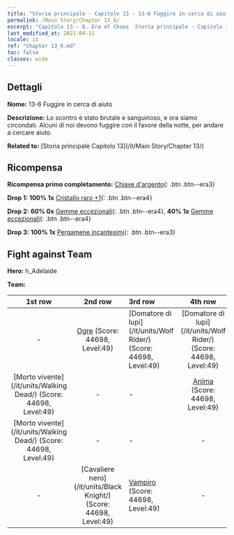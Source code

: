 ```yaml
---
title: "Storia principale - Capitolo 13 - 13-6 Fuggire in cerca di aiuto"
permalink: /Main Story/Chapter 13_6/
excerpt: "Capitolo 13 - 6. Era of Chaos  Storia principale - Capitolo 13_6. 13-6 Fuggire in cerca di aiuto"
last_modified_at: 2021-04-11
locale: it
ref: "Chapter 13_6.md"
toc: false
classes: wide
---
```


## Dettagli

 **Nome:** 13-6 Fuggire in cerca di aiuto

 **Descrizione:** Lo scontro è stato brutale e sanguinoso, e ora siamo circondati. Alcuni di noi devono fuggire con il favore della notte, per andare a cercare aiuto.

 **Related to:** [Storia principale Capitolo 13](/it/Main Story/Chapter 13/)

## Ricompensa

 **Ricompensa primo completamento:** [Chiave d'argento](/it/Items/con_693/){: .btn .btn--era3}

 **Drop 1:** **100% 1x** [Cristallo raro +1](/it/Items/mat_45/){: .btn .btn--era4}

 **Drop 2:** **60% 0x** [Gemme eccezionali](/it/Items/mat_37/){: .btn .btn--era4}, **40% 1x** [Gemme eccezionali](/it/Items/mat_37/){: .btn .btn--era4}

 **Drop 3:** **100% 1x** [Pergamene incantesimi](/it/Items/con_694/){: .btn .btn--era3}


## Fight against Team
 **Hero:** h_Adelaide

 **Team:**


  | 1st row | 2nd row | 3rd row | 4th row |
  |:----:|:----:|:----|:----:|
  | - | [Ogre](/it/units/Ogre/) (Score: 44698, Level:49)  | [Domatore di lupi](/it/units/Wolf Rider/) (Score: 44698, Level:49)  | [Domatore di lupi](/it/units/Wolf Rider/) (Score: 44698, Level:49)  |
  | [Morto vivente](/it/units/Walking Dead/) (Score: 44698, Level:49)  | - | - | [Anima](/it/units/Wight/) (Score: 44698, Level:49)  |
  | [Morto vivente](/it/units/Walking Dead/) (Score: 44698, Level:49)  | - | - | - |
  | - | [Cavaliere nero](/it/units/Black Knight/) (Score: 44698, Level:49)  | [Vampiro](/it/units/Vampire/) (Score: 44698, Level:49)  | - |


